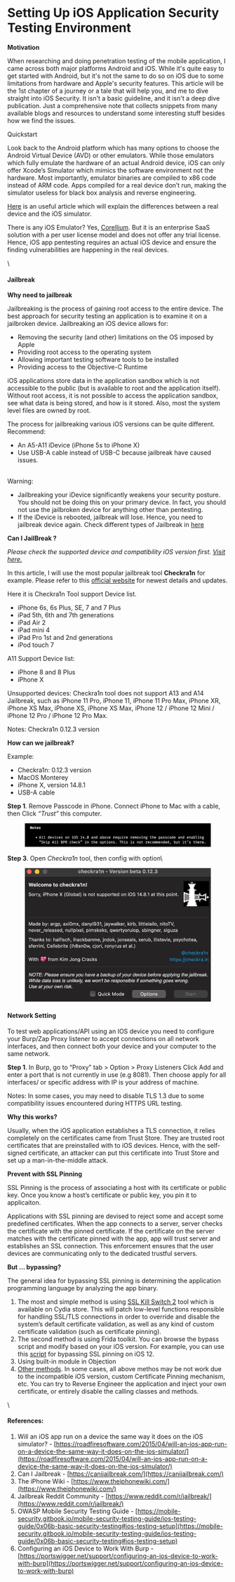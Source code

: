 # Setting Up iOS Application Security Testing Environment

**Motivation**

When researching and doing penetration testing of the mobile application, I came across both major platforms Android and iOS. While it's quite easy to get started with Android, but it's not the same to do so on iOS due to some limitations from hardware and Apple's security features. This article will be the 1st chapter of a journey or a tale that will help you, and me to dive straight into iOS Security. It isn't a basic guideline, and it isn't a deep dive publication. Just a comprehensive note that collects snippets from many available blogs and resources to understand some interesting stuff besides how we find the issues.



Quickstart

Look back to the Android platform which has many options to choose the Android Virtual Device (AVD) or other emulators. While those emulators which fully emulate the hardware of an actual Android device, iOS can only offer Xcode’s Simulator which mimics the software environment not the hardware. Most importantly, emulator binaries are compiled to x86 code instead of ARM code. Apps compiled for a real device don’t run, making the simulator useless for black box analysis and reverse engineering.

[Here](https://roadfiresoftware.com/2015/04/will-an-ios-app-run-on-a-device-the-same-way-it-does-on-the-ios-simulator/) is an useful article which will explain the differences between a real device and the iOS simulator.

There is any iOS Emulator? Yes, [Corellium](https://www.corellium.com/). But it is an enterprise SaaS solution with a per user license model and does not offer any trial license. Hence, iOS app pentesting requires an actual iOS device and ensure the finding vulnerabilities are happening in the real devices.

\


#### Jailbreak <a href="#jailbreak" id="jailbreak"></a>

**Why need to jailbreak**

Jailbreaking is the process of gaining root access to the entire device. The best approach for security testing an application is to examine it on a jailbroken device. Jailbreaking an iOS device allows for:

* Removing the security (and other) limitations on the OS imposed by Apple
* Providing root access to the operating system
* Allowing important testing software tools to be installed
* Providing access to the Objective-C Runtime

iOS applications store data in the application sandbox which is not accessible to the public (but is available to root and the application itself). Without root access, it is not possible to access the application sandbox, see what data is being stored, and how is it stored. Also, most the system level files are owned by root.

The process for jailbreaking various iOS versions can be quite different. Recommend:

* An A5-A11 iDevice (iPhone 5s to iPhone X)
* Use USB-A cable instead of USB-C because jailbreak have caused issues.

\
Warning:

* Jailbreaking your iDevice significantly weakens your security posture. You should not be doing this on your primary device. In fact, you should not use the jailbroken device for anything other than pentesting.
* If the iDevice is rebooted, jailbreak will lose. Hence, you need to jailbreak device again. Check different types of Jailbreak in [here](https://ios.cfw.guide/types-of-jailbreak/#what-are-the-different-types)

**Can I JailBreak ?**

_Please check the supported device and compatibility iOS version first._ [_Visit here._](https://canijailbreak.com/)

In this article, I will use the most popular jailbreak tool **Checkra1n** for example. Please refer to this [official website](https://checkra.in/) for newest details and updates.

Here it is Checkra1n Tool support Device list.

* iPhone 6s, 6s Plus, SE, 7 and 7 Plus
* iPad 5th, 6th and 7th generations
* iPad Air 2
* iPad mini 4
* iPad Pro 1st and 2nd generations
* iPod touch 7

A11 Support Device list:

* iPhone 8 and 8 Plus
* iPhone X

Unsupported devices: Checkra1n tool does not support A13 and A14 Jailbreak, such as iPhone 11 Pro, iPhone 11, iPhone 11 Pro Max, iPhone XR, iPhone XS Max, iPhone XS, iPhone XS Max, iPhone 12 / iPhone 12 Mini / iPhone 12 Pro / iPhone 12 Pro Max.

Notes: Checkra1n 0.12.3 version

**How can we jailbreak?**

Example:

* Checkra1n: 0.12.3 version
* MacOS Monterey
* iPhone X, version 14.8.1
* USB-A cable

**Step 1**. Remove Passcode in iPhone. Connect iPhone to Mac with a cable, then Click _“Trust”_ this computer.

<figure><img src="../.gitbook/assets/43656.png" alt=""><figcaption></figcaption></figure>

**Step 3**. Open _Checkra1n_ tool, then config with option\


<figure><img src="../.gitbook/assets/26714.png" alt=""><figcaption></figcaption></figure>

#### Network Setting <a href="#network-setting" id="network-setting"></a>

To test web applications/API using an IOS device you need to configure your Burp/Zap Proxy listener to accept connections on all network interfaces, and then connect both your device and your computer to the same network.

**Step 1**. In Burp, go to “Proxy” tab > Option > Proxy Listeners Click Add and enter a port that is not currently in use (e.g 8081). Then choose apply for all interfaces/ or specific address with IP is your address of machine.



Notes: In some cases, you may need to disable TLS 1.3 due to some compatibility issues encountered during HTTPS URL testing.

**Why this works?**

Usually, when the iOS application establishes a TLS connection, it relies completely on the certificates came from Trust Store. They are trusted root certificates that are preinstalled with to iOS devices. Hence, with the self-signed certificate, an attacker can put this certificate into Trust Store and set up a man-in-the-middle attack.

**Prevent with SSL Pinning**

SSL Pinning is the process of associating a host with its certificate or public key. Once you know a host’s certificate or public key, you pin it to applicaiton.

Applications with SSL pinning are devised to reject some and accept some predefined certificates. When the app connects to a server, server checks the certificate with the pinned certificate. If the certificate on the server matches with the certificate pinned with the app, app will trust server and establishes an SSL connection. This enforcement ensures that the user devices are communicating only to the dedicated trustful servers.

**But … bypassing?**

The general idea for bypassing SSL pinning is determining the application programming language by analyzing the app binary.

1. The most and simple method is using [SSL Kill Switch 2](https://github.com/nabla-c0d3/ssl-kill-switch2) tool which is available on Cydia store. This will patch low-level functions responsible for handling SSL/TLS connections in order to override and disable the system’s default certificate validation, as well as any kind of custom certificate validation (such as certificate pinning).
2. The second method is using Frida toolkit. You can browse the bypass script and modify based on your iOS version. For example, you can use this [script](https://codeshare.frida.re/@machoreverser/ios12-ssl-bypass/) for bypassing SSL pinning on iOS 12.
3. Using built-in module in Objection
4. [Other methods](https://www.appknox.com/blog/bypass-ssl-pinning-in-ios-app). In some cases, all above methos may be not work due to the incompatible iOS version, custom Certificate Pinning mechanism, etc. You can try to Reverse Engineer the application and inject your own certificate, or entirely disable the calling classes and methods.

\


#### References: <a href="#references" id="references"></a>

1. Will an iOS app run on a device the same way it does on the iOS simulator? - [https://roadfiresoftware.com/2015/04/will-an-ios-app-run-on-a-device-the-same-way-it-does-on-the-ios-simulator/](https://roadfiresoftware.com/2015/04/will-an-ios-app-run-on-a-device-the-same-way-it-does-on-the-ios-simulator/)
2. Can I Jailbreak - [https://canijailbreak.com/](https://canijailbreak.com/)
3. The iPhone Wiki - [https://www.theiphonewiki.com/](https://www.theiphonewiki.com/)
4. Jailbreak Reddit Community - [https://www.reddit.com/r/jailbreak/](https://www.reddit.com/r/jailbreak/)
5. OWASP Mobile Security Testing Guide - [https://mobile-security.gitbook.io/mobile-security-testing-guide/ios-testing-guide/0x06b-basic-security-testing#ios-testing-setup](https://mobile-security.gitbook.io/mobile-security-testing-guide/ios-testing-guide/0x06b-basic-security-testing#ios-testing-setup)
6. Configuring an iOS Device to Work With Burp - [https://portswigger.net/support/configuring-an-ios-device-to-work-with-burp](https://portswigger.net/support/configuring-an-ios-device-to-work-with-burp)
